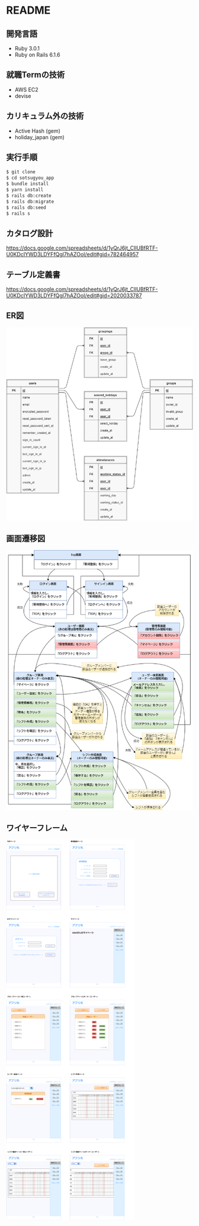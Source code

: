 # README

## 開発言語
  - Ruby 3.0.1
  - Ruby on Rails 6.1.6

## 就職Termの技術
  - AWS EC2
  - devise

## カリキュラム外の技術
  - Active Hash (gem)
  - holiday_japan (gem)

## 実行手順
    $ git clone
    $ cd sotsugyou_app
    $ bundle install
    $ yarn install
    $ rails db:create
    $ rails db:migrate
    $ rails db:seed
    $ rails s

## カタログ設計
  https://docs.google.com/spreadsheets/d/1yQrJ6jt_CIlUBfRTF-U0KDcIYWD3LDYFfQgl7hAZOoI/edit#gid=782464957

## テーブル定義書
  https://docs.google.com/spreadsheets/d/1yQrJ6jt_CIlUBfRTF-U0KDcIYWD3LDYFfQgl7hAZOoI/edit#gid=2020033787

## ER図
  ![ER図](app/assets/images/sotsugyou_ERzu.png)

## 画面遷移図
  ![画面遷移図](app/assets/images/sotsugyou_gamenseni.png)

## ワイヤーフレーム
  ![ワイヤーフレーム](app/assets/images/sotsugyou_wire.png)
  
